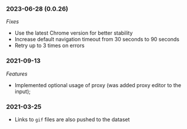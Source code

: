 ### 2023-06-28 (0.0.26)
*Fixes*
- Use the latest Chrome version for better stability
- Increase default navigation timeout from 30 seconds to 90 seconds
- Retry up to 3 times on errors

### 2021-09-13

*Features*
- Implemented optional usage of proxy (was added proxy editor to the input);

### 2021-03-25
- Links to `gif` files are also pushed to the dataset